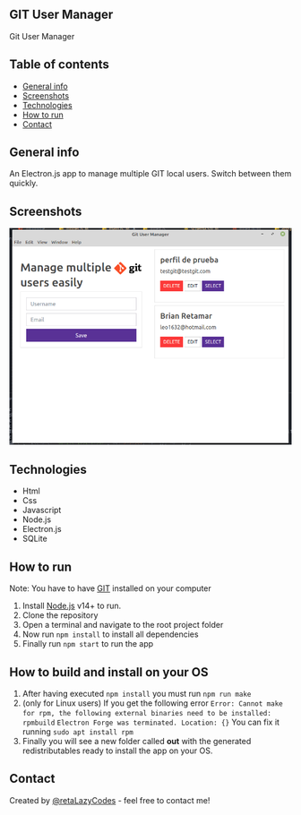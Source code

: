 ## GIT User Manager

Git User Manager

## Table of contents

- [General info](#general-info)
- [Screenshots](#screenshots)
- [Technologies](#technologies)
- [How to run](#how-to-run)
- [Contact](#contact)

## General info

An Electron.js app to manage multiple GIT local users. Switch between them quickly.

## Screenshots

![project screenshot](./src/ui/assets/capture.png)

## Technologies

- Html
- Css
- Javascript
- Node.js
- Electron.js
- SQLite

## How to run

Note: You have to have [GIT](https://git-scm.com) installed on your computer 

1. Install [Node.js](https://nodejs.org/) v14+ to run.
2. Clone the repository
3. Open a terminal and navigate to the root project folder
4. Now run ```npm install``` to install all dependencies
5. Finally run ```npm start``` to run the app

## How to build and install on your OS

1. After having executed ```npm install``` you must run ```npm run make```
2. (only for Linux users) If you get the following error 
    ```Error: Cannot make for rpm, the following external binaries need to be installed: rpmbuild```
    ```Electron Forge was terminated. Location: {}```
    You can fix it running
    ```sudo apt install rpm```
3. Finally you will see a new folder called **out** with the generated redistributables ready to install the app on your OS.

## Contact

Created by [@retaLazyCodes](https://github.com/retaLazyCodes) - feel free to contact me!
